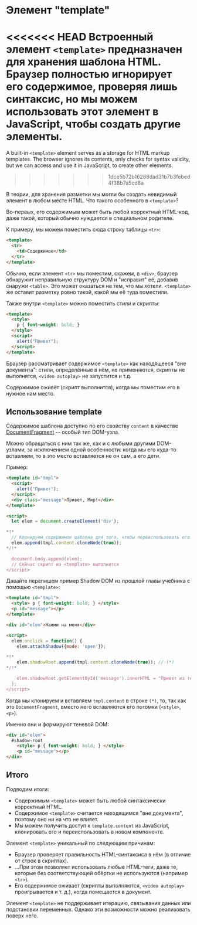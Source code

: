 
# Элемент "template"

<<<<<<< HEAD
Встроенный элемент `<template>` предназначен для хранения шаблона HTML. Браузер полностью игнорирует его содержимое, проверяя лишь синтаксис, но мы можем использовать этот элемент в JavaScript, чтобы создать другие элементы.
=======
A built-in `<template>` element serves as a storage for HTML markup templates. The browser ignores its contents, only checks for syntax validity, but we can access and use it in JavaScript, to create other elements.
>>>>>>> 1dce5b72b16288dad31b7b3febed4f38b7a5cd8a

В теории, для хранения разметки мы могли бы создать невидимый элемент в любом месте HTML. Что такого особенного в `<template>`?

Во-первых, его содержимым может быть любой корректный HTML-код, даже такой, который обычно нуждается в специальном родителе.

К примеру, мы можем поместить сюда строку таблицы `<tr>`:
```html
<template>
  <tr>
    <td>Содержимое</td>
  </tr>
</template>
```

Обычно, если элемент `<tr>` мы поместим, скажем, в `<div>`, браузер обнаружит неправильную структуру DOM и "исправит" её, добавив снаружи `<table>`. Это может оказаться не тем, что мы хотели. `<template>` же оставит разметку ровно такой, какой мы её туда поместили.

Также внутри `<template>` можно поместить стили и скрипты:

```html
<template>
  <style>
    p { font-weight: bold; }
  </style>
  <script>
    alert("Привет");
  </script>
</template>
```

Браузер рассматривает содержимое `<template>` как находящееся "вне документа": стили, определённые в нём, не применяются, скрипты не выполнятся, `<video autoplay>` не запустится и т.д.

Содержимое оживёт (скрипт выполнится), когда мы поместим его в нужное нам место.

## Использование template

Содержимое шаблона доступно по его свойству `content` в качестве [DocumentFragment](info:modifying-document#document-fragment) -- особый тип DOM-узла.

Можно обращаться с ним так же, как и с любыми другими DOM-узлами, за исключением одной особенности: когда мы его куда-то вставляем, то в это место вставляется не он сам, а его дети.

Пример:

```html run
<template id="tmpl">
  <script>
    alert("Привет");
  </script>
  <div class="message">Привет, Мир!</div>
</template>

<script>
  let elem = document.createElement('div');

*!*
  // Клонируем содержимое шаблона для того, чтобы переиспользовать его несколько раз
  elem.append(tmpl.content.cloneNode(true));
*/!*

  document.body.append(elem);
  // Сейчас скрипт из <template> выполнится
</script>
```

Давайте перепишем пример Shadow DOM из прошлой главы учебника с помощью `<template>`:

```html run untrusted autorun="no-epub" height=60
<template id="tmpl">
  <style> p { font-weight: bold; } </style>
  <p id="message"></p>
</template>

<div id="elem">Нажми на меня</div>

<script>
  elem.onclick = function() {
    elem.attachShadow({mode: 'open'});

*!*
    elem.shadowRoot.append(tmpl.content.cloneNode(true)); // (*)
*/!*

    elem.shadowRoot.getElementById('message').innerHTML = "Привет из теней!";
  };
</script>
```

Когда мы клонируем и вставляем `tmpl.content` в строке `(*)`, то, так как это `DocumentFragment`, вместо него вставляются его потомки (`<style>`, `<p>`).

Именно они и формируют теневой DOM:

```html
<div id="elem">
  #shadow-root
    <style> p { font-weight: bold; } </style>
    <p id="message"></p>
</div>
```

## Итого

Подводим итоги:

- Содержимым `<template>` может быть любой синтаксически корректный HTML.
- Содержимое `<template>` считается находящимся "вне документа", поэтому оно ни на что не влияет.
- Мы можем получить доступ к `template.content` из JavaScript, клонировать его и переиспользовать в новом компоненте.

Элемент `<template>` уникальный по следующим причинам:

- Браузер проверяет правильность HTML-синтаксиса в нём (в отличие от строк в скриптах).
- ...При этом позволяет использовать любые HTML-теги, даже те, которые без соответствующей обёртки не используются (например `<tr>`).
- Его содержимое оживает (скрипты выполняются, `<video autoplay>` проигрывается и т. д.), когда помещается в документ.

Элемент `<template>` не поддерживает итерацию, связывания данных или подстановки переменных. Однако эти возможности можно реализовать поверх него.
